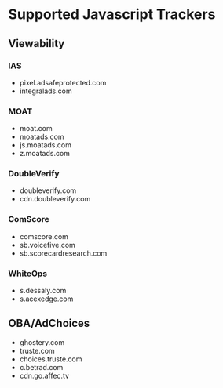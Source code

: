 # Supported Javascript Trackers

## Viewability
### IAS
- pixel.adsafeprotected.com
- integralads.com

### MOAT
- moat.com
- moatads.com
- js.moatads.com
- z.moatads.com

### DoubleVerify 
- doubleverify.com
- cdn.doubleverify.com

### ComScore 
- comscore.com
- sb.voicefive.com
- sb.scorecardresearch.com

### WhiteOps
- s.dessaly.com
- s.acexedge.com

## OBA/AdChoices
- ghostery.com
- truste.com
- choices.truste.com 
- c.betrad.com
- cdn.go.affec.tv